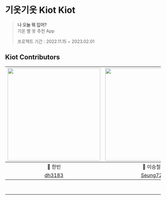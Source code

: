 # 기옷기옷 Kiot Kiot
> **나 오늘 뭐 입어?** <br>
> 기온 별 옷 추천 App
>
> 프로젝트 기간 : 2022.11.15 ~ 2023.02.01

##  Kiot Contributors
|<img src="https://user-images.githubusercontent.com/83414134/200749946-60b29c4c-0a25-4b0f-9fa5-4dd1b359468a.jpeg" width="300" height="300">|<img src="https://user-images.githubusercontent.com/83414134/200752799-44b4f3f2-0cd4-4ff8-b330-691b82c3e0ea.jpeg" width="300" height="300">|<img src="https://user-images.githubusercontent.com/83414134/200755389-78002a69-c26c-4756-889f-c05193b83659.jpeg" width="300" height="300">|
:---------:|:----------:|:---------:
🐥 한빈 | 🐳 이승철 | 🐑 최원기 |
[dh3183](https://github.com/dh3183) | [Seung72](https://github.com/Seung72) | [pory42](https://github.com/pory42)

<br>

---
